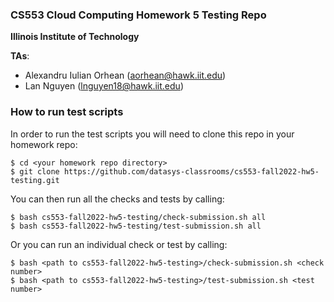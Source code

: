 ### CS553 Cloud Computing Homework 5 Testing Repo
**Illinois Institute of Technology**  

**TAs**: 
* Alexandru Iulian Orhean (aorhean@hawk.iit.edu)  
* Lan Nguyen (lnguyen18@hawk.iit.edu)  

### How to run test scripts
In order to run the test scripts you will need to clone this repo in your homework repo:
```
$ cd <your homework repo directory>
$ git clone https://github.com/datasys-classrooms/cs553-fall2022-hw5-testing.git
```

You can then run all the checks and tests by calling:
```
$ bash cs553-fall2022-hw5-testing/check-submission.sh all
$ bash cs553-fall2022-hw5-testing/test-submission.sh all
```

Or you can run an individual check or test by calling:
```
$ bash <path to cs553-fall2022-hw5-testing>/check-submission.sh <check number>
$ bash <path to cs553-fall2022-hw5-testing>/test-submission.sh <test number>
